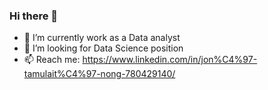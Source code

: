 ### Hi there 👋

- 🔭 I’m currently work as a Data analyst
- 🌱 I’m looking for Data Science position
- 📫 Reach me: https://www.linkedin.com/in/jon%C4%97-tamulait%C4%97-nong-780429140/
